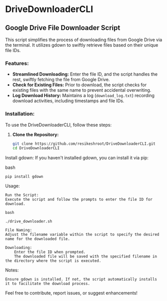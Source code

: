 # DriveDownloaderCLI

## Google Drive File Downloader Script

This script simplifies the process of downloading files from Google Drive via the terminal. It utilizes gdown to swiftly retrieve files based on their unique file IDs.

### Features:

- **Streamlined Downloading:** Enter the file ID, and the script handles the rest, swiftly fetching the file from Google Drive.
- **Check for Existing Files:** Prior to download, the script checks for existing files with the same name to prevent accidental overwriting.
- **Log Download History:** Maintains a log (`download_log.txt`) recording download activities, including timestamps and file IDs.

### Installation:

To use the DriveDownloaderCLI, follow these steps:

1. **Clone the Repository:**
   ```bash
   git clone https://github.com/resikeshroot/DriveDownloaderCLI.git
   cd DriveDownloaderCLI
Install gdown:
If you haven't installed gdown, you can install it via pip:

bash

    pip install gdown

Usage:

    Run the Script:
    Execute the script and follow the prompts to enter the file ID for download.

    bash

    ./drive_downloader.sh

    File Naming:
    Adjust the filename variable within the script to specify the desired name for the downloaded file.

    Downloading:
        Enter the file ID when prompted.
        The downloaded file will be saved with the specified filename in the directory where the script is executed.

Notes:

    Ensure gdown is installed. If not, the script automatically installs it to facilitate the download process.

Feel free to contribute, report issues, or suggest enhancements!

